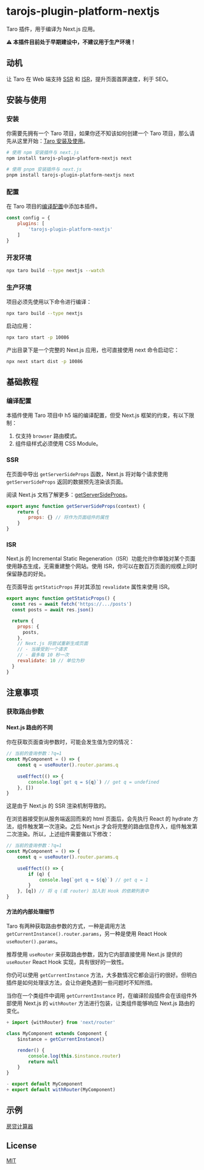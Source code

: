 # tarojs-plugin-platform-nextjs

Taro 插件，用于编译为 Next.js 应用。

<strong>⚠️ 本插件目前处于早期建设中，不建议用于生产环境！</strong>

## 动机

让 Taro 在 Web 端支持 [SSR](https://nextjs.org/docs/basic-features/data-fetching/get-server-side-props) 和 [ISR](https://nextjs.org/docs/basic-features/data-fetching/incremental-static-regeneration)，提升页面首屏速度，利于 SEO。

## 安装与使用

### 安装

你需要先拥有一个 Taro 项目，如果你还不知该如何创建一个 Taro 项目，那么请先从这里开始：[Taro 安装及使用](https://taro-docs.jd.com/taro/docs/)。

```bash
# 使用 npm 安装插件与 next.js
npm install tarojs-plugin-platform-nextjs next

# 使用 pnpm 安装插件与 next.js
pnpm install tarojs-plugin-platform-nextjs next
```

### 配置

在 Taro 项目的[编译配置](https://taro-docs.jd.com/taro/docs/config)中添加本插件。

```javascript
const config = {
    plugins: [
        'tarojs-plugin-platform-nextjs'
    ]
}
```

### 开发环境

```bash
npx taro build --type nextjs --watch
```

### 生产环境

项目必须先使用以下命令进行编译：

```bash
npx taro build --type nextjs
```

启动应用：

```bash
npx taro start -p 10086
```

产出目录下是一个完整的 Next.js 应用，也可直接使用 next 命令启动它：

```bash
npx next start dist -p 10086
```

## 基础教程

### 编译配置

本插件使用 Taro 项目中 h5 端的编译配置，但受 Next.js 框架的约束，有以下限制：

1. 仅支持 `browser` 路由模式。
2. 组件级样式必须使用 CSS Module。

### SSR

在页面中导出 `getServerSideProps` 函数，Next.js 将对每个请求使用 `getServerSideProps` 返回的数据预先渲染该页面。

阅读 Next.js 文档了解更多：[getServerSideProps](https://nextjs.org/docs/api-reference/data-fetching/get-server-side-props)。

```javascript
export async function getServerSideProps(context) {
    return {
        props: {} // 将作为页面组件的属性
    }
}
```

### ISR

Next.js 的 Incremental Static Regeneration（ISR）功能允许你单独对某个页面使用静态生成，无需重建整个网站。使用 ISR，你可以在数百万页面的规模上同时保留静态的好处。

在页面导出 `getStaticProps` 并对其添加 `revalidate` 属性来使用 ISR。

```javascript
export async function getStaticProps() {
  const res = await fetch('https://.../posts')
  const posts = await res.json()

  return {
    props: {
      posts,
    },
    // Next.js 将尝试重新生成页面
    // - 当接受到一个请求
    // - 最多每 10 秒一次
    revalidate: 10 // 单位为秒
  }
}
```

## 注意事项

### 获取路由参数

#### Next.js 路由的不同

你在获取页面查询参数时，可能会发生值为空的情况：

```javascript
// 当前的查询参数：?q=1
const MyComponent = () => {
    const q = useRouter().router.params.q
    
    useEffect(() => {
        console.log(`get q = ${q}`) // get q = undefined
    }, [])
}
```

这是由于 Next.js 的 SSR 渲染机制导致的。

在浏览器接受到从服务端返回而来的 html 页面后，会先执行 React 的 hydrate 方法，组件触发第一次渲染。之后 Next.js 才会将完整的路由信息传入，组件触发第二次渲染。所以，上述组件需要做以下修改：

```javascript
// 当前的查询参数：?q=1
const MyComponent = () => {
    const q = useRouter().router.params.q
    
    useEffect(() => {
        if (q) {
            console.log(`get q = ${q}`) // get q = 1
        }
    }, [q]) // 将 q (或 router) 加入到 Hook 的依赖列表中
}
```

#### 方法的内部处理细节

Taro 有两种获取路由参数的方式，一种是调用方法 `getCurrentInstance().router.params`，另一种是使用 React Hook `useRouter().params`。

推荐使用 `useRouter` 来获取路由参数，因为它内部直接使用 Next.js 提供的 `useRouter` React Hook 实现，具有很好的一致性。

你仍可以使用 `getCurrentInstance` 方法，大多数情况它都会运行的很好。但明白插件是如何处理该方法，会让你避免遇到一些问题时不知所措。

当你在一个类组件中调用 `getCurrentInstance` 时，在编译阶段插件会在该组件外部使用 Next.js 的 `withRouter` 方法进行包装，让类组件能够响应 Next.js 路由的变化。

```javascript
+ import {withRouter} from 'next/router'

class MyComponent extends Component {
    $instance = getCurrentInstance()

    render() {
        console.log(this.$instance.router)
        return null
    }
}

- export default MyComponent
+ export default withRouter(MyComponent)
```

## 示例

[房贷计算器](https://github.com/SyMind/Taro-Mortgage-Calculator)

## License

[MIT](https://github.com/SyMind/tarojs-plugin-platform-nextjs/blob/main/LICENSE)
